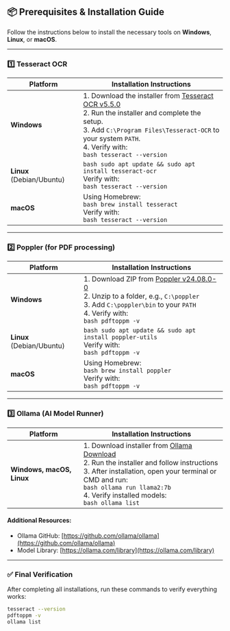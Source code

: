 ## 📦 Prerequisites & Installation Guide

Follow the instructions below to install the necessary tools on **Windows**, **Linux**, or **macOS**.

---

### 1️⃣ Tesseract OCR

| Platform | Installation Instructions |
| -------- | ------------------------- |
| **Windows** | 1. Download the installer from [Tesseract OCR v5.5.0](https://github.com/tesseract-ocr/tesseract/releases/tag/5.5.0#:~:text=Assets) <br> 2. Run the installer and complete the setup. <br> 3. Add `C:\Program Files\Tesseract-OCR` to your system `PATH`. <br> 4. Verify with: <br> ```bash tesseract --version ``` |
| **Linux** (Debian/Ubuntu) | ```bash sudo apt update && sudo apt install tesseract-ocr ``` <br> Verify with: <br> ```bash tesseract --version ``` |
| **macOS** | Using Homebrew: <br> ```bash brew install tesseract ``` <br> Verify with: <br> ```bash tesseract --version ``` |

---

### 2️⃣ Poppler (for PDF processing)

| Platform | Installation Instructions |
| -------- | ------------------------- |
| **Windows** | 1. Download ZIP from [Poppler v24.08.0-0](https://github.com/oschwartz10612/poppler-windows/releases/tag/v24.08.0-0#:~:text=Assets) <br> 2. Unzip to a folder, e.g., `C:\poppler` <br> 3. Add `C:\poppler\bin` to your `PATH` <br> 4. Verify with: <br> ```bash pdftoppm -v ``` |
| **Linux** (Debian/Ubuntu) | ```bash sudo apt update && sudo apt install poppler-utils ``` <br> Verify with: <br> ```bash pdftoppm -v ``` |
| **macOS** | Using Homebrew: <br> ```bash brew install poppler ``` <br> Verify with: <br> ```bash pdftoppm -v ``` |

---

### 3️⃣ Ollama (AI Model Runner)

| Platform | Installation Instructions |
| -------- | ------------------------- |
| **Windows, macOS, Linux** | 1. Download installer from [Ollama Download](https://ollama.com/download) <br> 2. Run the installer and follow instructions <br> 3. After installation, open your terminal or CMD and run: <br> ```bash ollama run llama2:7b ``` <br> 4. Verify installed models: <br> ```bash ollama list ``` |

#### Additional Resources:
- Ollama GitHub: [https://github.com/ollama/ollama](https://github.com/ollama/ollama)  
- Model Library: [https://ollama.com/library](https://ollama.com/library)

---

### ✅ Final Verification

After completing all installations, run these commands to verify everything works:

```bash
tesseract --version
pdftoppm -v
ollama list

